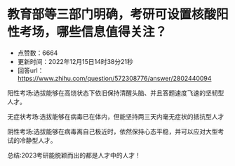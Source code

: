 # 教育部等三部门明确，考研可设置核酸阳性考场，哪些信息值得关注？
- 点赞数：6664
- 更新时间：2022年12月15日14时38分21秒
- 回答url：https://www.zhihu.com/question/572308776/answer/2802440094
<body>
 <p data-pid="M8WWrHox">阳性考场:选拔能够在高烧状态下依旧保持清醒头脑、并且答题速度飞速的坚韧型人才。</p>
 <p data-pid="rA1vxfR4">无症状考场:选拔能够在病毒已在体内，但能坚持两三天内毫无症状的抵抗型人才</p>
 <p data-pid="aVPv6hea">阴性考场:选拔能够在病毒离自己极近时，依然保持心态平稳，并可以应对大型考试的冷静型人才。</p>
 <p data-pid="dhwd5PHW">总结:2023考研能脱颖而出的都是人才中的人才！</p>
</body>